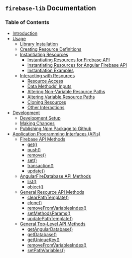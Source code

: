 ## `firebase-lib` Documentation

### Table of Contents

* [Introduction](./docs/00-introduction.md)
* [Usage](./docs/01-installation.md)
  * [Library Installation](./docs/01-installation)
  * [Creating Resource Definitions](./docs/02-creating-resource-definitions.md)
  * [Instantiating Resources](./docs/03-instantiating-resources.md)
    * [Instantiating Resources for Firebase API](./docs/04instantiating-for-firebase-api.md)
    * [Instantiating Resources for Angular Firebase API](./docs/05-instantiating-for-angular-api.md)
    * [Instantiation Examples]('./docs/06-instantiation-examples.md')
  * [Interacting with Resources](./docs/07-resource-access.md)
    * [Resource Access](./docs/07-resource-access.md)
    * [Data Methods' Inputs](./docs/08-data-methods-inputs.md)
    * [Altering Non-Variable Resource Paths](./docs/09-altering-non-variable-resource-paths.md)
    * [Altering Variable Resource Paths](./docs/10-altering-variable-resource-paths.md)
    * [Cloning Resources]()
    * [Other Interactions]()
* [Development]()
  * [Development Setup]()
  * [Making Changes]()
  * [Publishing Npm Package to Github]()
* [Application Programming Interfaces (APIs)]()
  * [Firebase API Methods]()
    * [get()]()
    * [push()]()
    * [remove()]()
    * [set()]()
    * [transaction()]()
    * [update()]()
  * [AngularFireDatabase API Methods]()
    * [list()]()
    * [object()]()
  * [General Resource API Methods]()
    * [clearPathTemplate()]()
    * [clone()]()
    * [removeFromVariablesIndex()]()
    * [setMethodsParams()]()
    * [updatePathTemplate()]()
  * [General Top-Level API Methods]()
    * [getAngularDatabase()]()
    * [getDatabase()]()
    * [getUniqueKey()]()
    * [removeFromVariablesIndex()]()
    * [setPathVariables()]()
